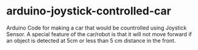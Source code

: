 # arduino-joystick-controlled-car
Arduino Code for making a car that would be countrolled using Joystick Sensor. A special feature of the car/robot is that it will not move forward if an object is detected at 5cm or less than 5 cm distance in the front.
